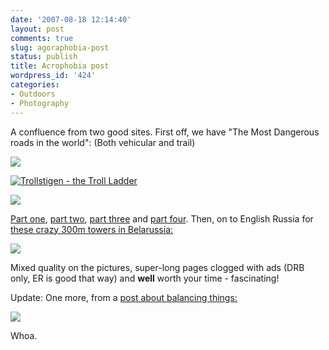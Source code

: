 ```yaml
---
date: '2007-08-18 12:14:40'
layout: post
comments: true
slug: agoraphobia-post
status: publish
title: Acrophobia post
wordpress_id: '424'
categories:
- Outdoors
- Photography
---
```


A confluence from two good sites. First off, we have "The Most Dangerous roads in the world":
(Both vehicular and trail)

[
![](http://www.phfactor.net/wp-pics/321750352_8292168f06-wp.jpg)](http://www.darkroastedblend.com/2007/03/most-dangerous-roads-of-world-part-3.html)

[
![Trollstigen - the Troll Ladder](http://www.phfactor.net/wp-pics/463785981_0562810683-wp.jpg)
](http://www.darkroastedblend.com/2007/08/dangerous-roads-of-world-part-4_06.html)

[
![](http://www.phfactor.net/wp-pics/277085765_371c698d63-wpa.jpg)](http://www.darkroastedblend.com/2006/11/most-dangerous-roads-in-world.html)


[Part one](http://www.darkroastedblend.com/2006/11/most-dangerous-roads-in-world.html), [part two](http://www.darkroastedblend.com/2006/12/dangerous-roads-of-world-part-2.html), [part three](http://www.darkroastedblend.com/2007/03/most-dangerous-roads-of-world-part-3.html) and [part four](http://www.darkroastedblend.com/2007/08/dangerous-roads-of-world-part-4_06.html). Then, on to English Russia for [these crazy 300m towers in Belarussia:](http://englishrussia.com/?p=1207)


[
![](http://www.phfactor.net/wp-pics/16-wp.jpg)
](http://englishrussia.com/?p=1207)

Mixed quality on the pictures, super-long pages clogged with ads (DRB only, ER is good that way) and **well** worth your time - fascinating!

Update: One more, from a [post about balancing things:](http://www.darkroastedblend.com/2007/08/balancing-forces-part-2.html)

[
![](http://www.phfactor.net/wp-pics/1004783500_2820b52bdb_o-wp.jpg)
](http://www.darkroastedblend.com/2007/08/balancing-forces-part-2.html)

Whoa.
